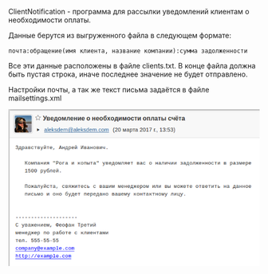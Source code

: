 ClientNotification - программа для рассылки уведомлений клиентам о необходимости оплаты.

Данные берутся из выгруженного файла в следующем формате:

```
почта:обращение(имя клиента, название компании):сумма задолженности
```

Все эти данные расположены в файле clients.txt. В конце файла должна быть пустая строка, иначе
последнее значение не будет отправлено.


Настройки почты, а так же текст письма задаётся в файле mailsettings.xml


![Как клиент получает уведомление о задолженности](mail.png)



